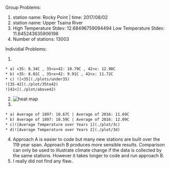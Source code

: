 Group Problems:

  1. station name: Rocky Point | time: 2017/08/02
  2. station name: Upper Tsaina River
  3. High Temperature Stdev: 12.68496759094494 
     Low Temperature Stdev: 11.645243635906198
  4. Number of stations: 13003

Individial Problems:

  1. 
    * a) <35: 8.34C , 35<x<42: 10.79C , 42<x: 12.90C
    * b) <35: 8.01C , 35<x<42: 9.91C , 42<x: 11.72C
    * c) ![<35](./plots/under35)
    ![35-42](./plot/35to42)
    ![42<](./plot/above42)
  2. ![heat map](./plot/heatmap)
  3. 
    * a) Average of 1897: 10.67C | Average of 2016: 11.69C
    * b) Average of 1897: 10.59C | Average of 2016: 12.09C
    * c)![Average Temperature over Years 1](./plot/3c)
    * d)![Average Temperature over Years 2](./plot/3d)  
  4. Approach A is easier to code but many new stations are built over the 119 year span. Approach B produces more sensible results. Comparison can only be used to illustrate climate change if the data is collected by the same stations. However it takes longer to code and run approach B.
  5. I really did not find any flaw..